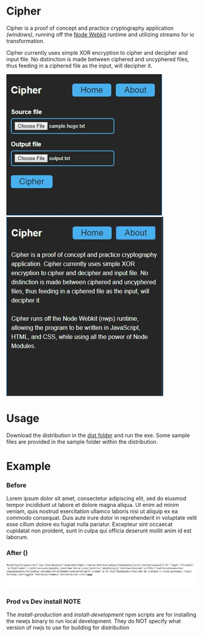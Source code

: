 
# Cipher
Cipher is a proof of concept and practice cryptography application *(windows)*, running off the [Node Webkit](https://github.com/nwjs/nw.js/) runtime and utilizing streams for io transformation.  

Cipher currently uses simple XOR encryption to cipher and decipher and input file. No distinction is made between ciphered and uncyphered files, thus feeding in a ciphered file as the input, will decipher it.  

![screenshot 1](screenshots/cipher-1.jpg)
![screenshot 2](screenshots/cipher-2.jpg)

# Usage
Download the distribution in the [dist folder](dist/Ciper-0.1.0-win-x86) and run the exe. Some sample files are provided in the sample folder within the distribution.

# Example
### Before
Lorem ipsum dolor sit amet, consectetur adipiscing elit, sed do eiusmod tempor incididunt ut labore et dolore magna aliqua. Ut enim ad minim veniam, quis nostrud exercitation ullamco laboris nisi ut aliquip ex ea commodo consequat. Duis aute irure dolor in reprehenderit in voluptate velit esse cillum dolore eu fugiat nulla pariatur. Excepteur sint occaecat cupidatat non proident, sunt in culpa qui officia deserunt mollit anim id est laborum.


### After ()
![after image](screenshots/cipher-3.jpg)

### Prod vs Dev install NOTE
The *install-production* and *install-development* npm scripts are for installing the newjs binary to run local development. They do NOT specify what version of nwjs to use for building for distribution
